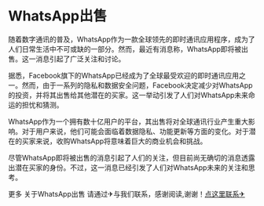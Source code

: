 # WhatsApp出售

随着数字通讯的普及，WhatsApp作为一款全球领先的即时通讯应用程序，成为了人们日常生活中不可或缺的一部分。然而，最近有消息称，WhatsApp即将被出售。这一消息引起了广泛关注和讨论。

据悉，Facebook旗下的WhatsApp已经成为了全球最受欢迎的即时通讯应用之一。然而，由于一系列的隐私和数据安全问题，Facebook决定减少对WhatsApp的投资，并将其出售给其他潜在的买家。这一举动引发了人们对WhatsApp未来命运的担忧和猜测。

WhatsApp作为一个拥有数十亿用户的平台，其出售将对全球通讯行业产生重大影响。对于用户来说，他们可能会面临着数据隐私、功能更新等方面的变化。对于潜在的买家来说，收购WhatsApp将意味着巨大的商业机会和挑战。

尽管WhatsApp即将被出售的消息引起了人们的关注，但目前尚无确切的消息透露出潜在买家的身份。不过，这一消息已经引发了人们对WhatsApp未来的关注和思考。

更多 关于WhatsApp出售 请通过✈与我们联系，感谢阅读,谢谢！[点这里联系✈](https://a.k02.cc)